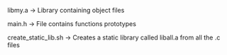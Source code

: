 libmy.a -> Library containing object files

main.h -> File contains functions prototypes

create_static_lib.sh -> Creates a static library called liball.a from all the .c files

